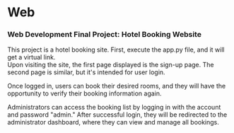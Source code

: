 # Web
### Web Development Final Project: Hotel Booking Website
This project is a hotel booking site. First, execute the app.py file, and it will get a virtual link.  
Upon visiting the site, the first page displayed is the sign-up page. The second page is similar, but it's intended for user login.  
   
Once logged in, users can book their desired rooms, and they will have the opportunity to verify their booking information again.  
  
Administrators can access the booking list by logging in with the account and password "admin." After successful login, they will be redirected to the administrator dashboard, where they can view and manage all bookings.  
